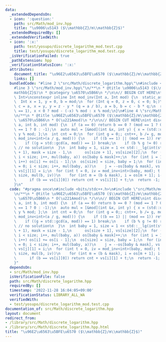 ```yaml
---
data:
  _extendedDependsOn:
  - icon: ':question:'
    path: src/Math/mod_inv.hpp
    title: "\u9006\u5143 ($\\mathbb{Z}/m\\mathbb{Z}$)"
  _extendedRequiredBy: []
  _extendedVerifiedWith:
  - icon: ':x:'
    path: test/yosupo/discrete_logarithm_mod.test.cpp
    title: test/yosupo/discrete_logarithm_mod.test.cpp
  _isVerificationFailed: true
  _pathExtension: hpp
  _verificationStatusIcon: ':x:'
  attributes:
    document_title: "\u96E2\u6563\u5BFE\u6570 ($\\mathbb{Z}/m\\mathbb{Z}$)"
    links: []
  bundledCode: "#line 2 \"src/Math/discrete_logarithm.hpp\"\n#include <bits/stdc++.h>\n\
    #line 3 \"src/Math/mod_inv.hpp\"\n/**\n * @title \u9006\u5143 ($\\mathbb{Z}/m\\\
    mathbb{Z}$)\n * @category \u6570\u5B66\n */\n\n// BEGIN CUT HERE\ntemplate <class\
    \ Int>\nconstexpr inline Int mod_inv(Int a, Int mod) {\n  static_assert(std::is_signed_v<Int>);\n\
    \  Int x = 1, y = 0, b = mod;\n  for (Int q = 0, z = 0, c = 0; b;)\n    z = x,\
    \ c = a, x = y, y = z - y * (q = a / b), a = b, b = c - b * q;\n  return assert(a\
    \ == 1), x < 0 ? mod - (-x) % mod : x % mod;\n}\n#line 4 \"src/Math/discrete_logarithm.hpp\"\
    \n/**\n * @title \u96E2\u6563\u5BFE\u6570 ($\\mathbb{Z}/m\\mathbb{Z}$)\n * @category\
    \ \u6570\u5B66\n * O(\u221Amod)\n */\n\n// BEGIN CUT HERE\nint discrete_logarithm(int\
    \ a, int b, int mod) {\n  if (a == 0) return b == 0 ? (mod == 1 ? 0 : 1) : (b\
    \ == 1 ? 0 : -1);\n  auto mul = [&mod](int &x, int y) { x = (std::uint64_t)x *\
    \ y % mod; };\n  int cnt = 0;\n  for (int g = 0;; cnt++, b /= g, mod /= g, mul(b,\
    \ mod_inv<int>(a / g, mod))) {\n    if ((b == 1) || (mod == 1)) return cnt;\n\
    \    if ((g = std::gcd(a, mod)) == 1) break;\n    if (b % g != 0) return -1; \
    \ // no solution\n  }\n  int baby = 1, size = 1 << std::__lg(int(std::sqrt(mod))\
    \ + 1), mask = size - 1,\n      os[size + 1], vs[size][2];\n  for (int i = 0;\
    \ i < size; i++, mul(baby, a)) os[baby & mask]++;\n  for (int i = 1; i < size;\
    \ i++) os[i] += os[i - 1];\n  os[size] = size, baby = 1;\n  for (int i = 0, j\
    \ = 0; i < size; i++, mul(baby, a))\n    j = --os[baby & mask], vs[j][0] = baby,\
    \ vs[j][1] = i;\n  for (int t = 0, iv = mod_inv<int>(baby, mod); t < mod; t +=\
    \ size, mul(b, iv))\n    for (int m = (b & mask), i = os[m + 1]; i-- > os[m];)\n\
    \      if (b == vs[i][0]) return cnt + vs[i][1] + t;\n  return -1;  // no solution\n\
    }\n"
  code: "#pragma once\n#include <bits/stdc++.h>\n#include \"src/Math/mod_inv.hpp\"\
    \n/**\n * @title \u96E2\u6563\u5BFE\u6570 ($\\mathbb{Z}/m\\mathbb{Z}$)\n * @category\
    \ \u6570\u5B66\n * O(\u221Amod)\n */\n\n// BEGIN CUT HERE\nint discrete_logarithm(int\
    \ a, int b, int mod) {\n  if (a == 0) return b == 0 ? (mod == 1 ? 0 : 1) : (b\
    \ == 1 ? 0 : -1);\n  auto mul = [&mod](int &x, int y) { x = (std::uint64_t)x *\
    \ y % mod; };\n  int cnt = 0;\n  for (int g = 0;; cnt++, b /= g, mod /= g, mul(b,\
    \ mod_inv<int>(a / g, mod))) {\n    if ((b == 1) || (mod == 1)) return cnt;\n\
    \    if ((g = std::gcd(a, mod)) == 1) break;\n    if (b % g != 0) return -1; \
    \ // no solution\n  }\n  int baby = 1, size = 1 << std::__lg(int(std::sqrt(mod))\
    \ + 1), mask = size - 1,\n      os[size + 1], vs[size][2];\n  for (int i = 0;\
    \ i < size; i++, mul(baby, a)) os[baby & mask]++;\n  for (int i = 1; i < size;\
    \ i++) os[i] += os[i - 1];\n  os[size] = size, baby = 1;\n  for (int i = 0, j\
    \ = 0; i < size; i++, mul(baby, a))\n    j = --os[baby & mask], vs[j][0] = baby,\
    \ vs[j][1] = i;\n  for (int t = 0, iv = mod_inv<int>(baby, mod); t < mod; t +=\
    \ size, mul(b, iv))\n    for (int m = (b & mask), i = os[m + 1]; i-- > os[m];)\n\
    \      if (b == vs[i][0]) return cnt + vs[i][1] + t;\n  return -1;  // no solution\n\
    }"
  dependsOn:
  - src/Math/mod_inv.hpp
  isVerificationFile: false
  path: src/Math/discrete_logarithm.hpp
  requiredBy: []
  timestamp: '2022-11-28 16:04:05+09:00'
  verificationStatus: LIBRARY_ALL_WA
  verifiedWith:
  - test/yosupo/discrete_logarithm_mod.test.cpp
documentation_of: src/Math/discrete_logarithm.hpp
layout: document
redirect_from:
- /library/src/Math/discrete_logarithm.hpp
- /library/src/Math/discrete_logarithm.hpp.html
title: "\u96E2\u6563\u5BFE\u6570 ($\\mathbb{Z}/m\\mathbb{Z}$)"
---
```

